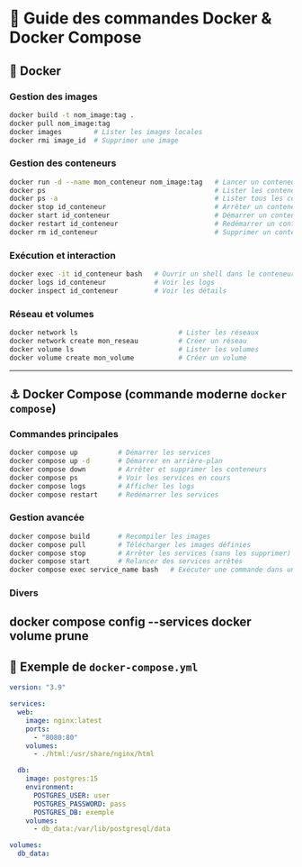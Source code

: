 # 📘 Guide des commandes Docker & Docker Compose

## 🐳 Docker

### Gestion des images
```bash
docker build -t nom_image:tag .
docker pull nom_image:tag
docker images        # Lister les images locales
docker rmi image_id  # Supprimer une image
```

### Gestion des conteneurs
```bash
docker run -d --name mon_conteneur nom_image:tag   # Lancer un conteneur en arrière-plan
docker ps                                          # Lister les conteneurs actifs
docker ps -a                                       # Lister tous les conteneurs
docker stop id_conteneur                           # Arrêter un conteneur
docker start id_conteneur                          # Démarrer un conteneur
docker restart id_conteneur                        # Redémarrer un conteneur
docker rm id_conteneur                             # Supprimer un conteneur
```

### Exécution et interaction
```bash
docker exec -it id_conteneur bash   # Ouvrir un shell dans le conteneur
docker logs id_conteneur            # Voir les logs
docker inspect id_conteneur         # Voir les détails
```

### Réseau et volumes
```bash
docker network ls                         # Lister les réseaux
docker network create mon_reseau          # Créer un réseau
docker volume ls                          # Lister les volumes
docker volume create mon_volume           # Créer un volume
```

---

## ⚓ Docker Compose (commande moderne `docker compose`)

### Commandes principales
```bash
docker compose up          # Démarrer les services
docker compose up -d       # Démarrer en arrière-plan
docker compose down        # Arrêter et supprimer les conteneurs
docker compose ps          # Voir les services en cours
docker compose logs        # Afficher les logs
docker compose restart     # Redémarrer les services
```

### Gestion avancée
```bash
docker compose build       # Recompiler les images
docker compose pull        # Télécharger les images définies
docker compose stop        # Arrêter les services (sans les supprimer)
docker compose start       # Relancer des services arrêtés
docker compose exec service_name bash   # Exécuter une commande dans un service
```
### Divers

docker compose config --services
docker volume prune
---

## 🚀 Exemple de `docker-compose.yml`
```yaml
version: "3.9"

services:
  web:
    image: nginx:latest
    ports:
      - "8080:80"
    volumes:
      - ./html:/usr/share/nginx/html

  db:
    image: postgres:15
    environment:
      POSTGRES_USER: user
      POSTGRES_PASSWORD: pass
      POSTGRES_DB: exemple
    volumes:
      - db_data:/var/lib/postgresql/data

volumes:
  db_data:
```
